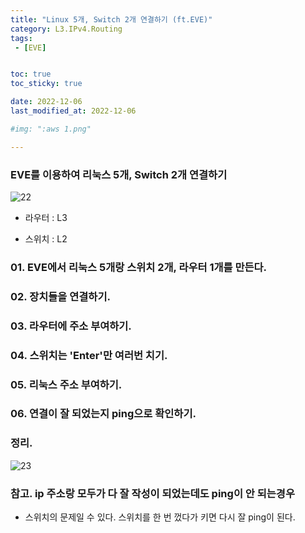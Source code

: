 ```yaml
---
title: "Linux 5개, Switch 2개 연결하기 (ft.EVE)"
category: L3.IPv4.Routing
tags:
 - [EVE]


toc: true
toc_sticky: true

date: 2022-12-06
last_modified_at: 2022-12-06

#img: ":aws 1.png"

---
```


<!-- outline-start -->



### EVE를 이용하여 리눅스 5개, Switch 2개 연결하기

![22](https://user-images.githubusercontent.com/117553252/211131172-1a627c0d-156f-485c-acfb-9ea9389c5e7d.png)


- 라우터 : L3

- 스위치 : L2



### 01. EVE에서 리눅스 5개랑 스위치 2개, 라우터 1개를 만든다.

### 02. 장치들을 연결하기.

### 03. 라우터에 주소 부여하기.

### 04. 스위치는 'Enter'만 여러번 치기.

### 05. 리눅스 주소 부여하기.

### 06. 연결이 잘 되었는지 ping으로 확인하기.

### 정리.

![23](https://user-images.githubusercontent.com/117553252/211131197-31b9d090-b1a2-4f09-b724-2ecd9dbf0fb1.png)



### 참고. ip 주소랑 모두가 다 잘 작성이 되었는데도 ping이 안 되는경우

- 스위치의 문제일 수 있다. 스위치를 한 번 껐다가 키면 다시 잘 ping이 된다.
